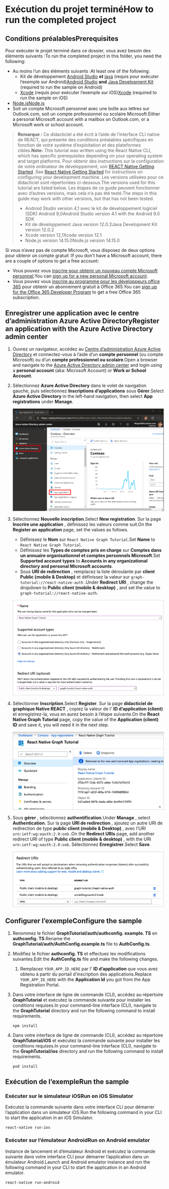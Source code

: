 # <a name="how-to-run-the-completed-project"></a><span data-ttu-id="4d04f-101">Exécution du projet terminé</span><span class="sxs-lookup"><span data-stu-id="4d04f-101">How to run the completed project</span></span>

## <a name="prerequisites"></a><span data-ttu-id="4d04f-102">Conditions préalables</span><span class="sxs-lookup"><span data-stu-id="4d04f-102">Prerequisites</span></span>

<span data-ttu-id="4d04f-103">Pour exécuter le projet terminé dans ce dossier, vous avez besoin des éléments suivants :</span><span class="sxs-lookup"><span data-stu-id="4d04f-103">To run the completed project in this folder, you need the following:</span></span>

- <span data-ttu-id="4d04f-104">Au moins l’un des éléments suivants :</span><span class="sxs-lookup"><span data-stu-id="4d04f-104">At least one of the following:</span></span>
  - <span data-ttu-id="4d04f-105">Kit de développement [Android Studio](https://developer.android.com/studio/) **et** [java](https://jdk.java.net) (requis pour exécuter l’exemple sur Android)</span><span class="sxs-lookup"><span data-stu-id="4d04f-105">[Android Studio](https://developer.android.com/studio/) **and** [Java Development Kit](https://jdk.java.net) (required to run the sample on Android)</span></span>
  - <span data-ttu-id="4d04f-106">[Xcode](https://developer.apple.com/xcode/) (requis pour exécuter l’exemple sur iOS)</span><span class="sxs-lookup"><span data-stu-id="4d04f-106">[Xcode](https://developer.apple.com/xcode/) (required to run the sample on iOS)</span></span>
- [<span data-ttu-id="4d04f-107">Node.js</span><span class="sxs-lookup"><span data-stu-id="4d04f-107">Node.js</span></span>](https://nodejs.org)
- <span data-ttu-id="4d04f-108">Soit un compte Microsoft personnel avec une boîte aux lettres sur Outlook.com, soit un compte professionnel ou scolaire Microsoft.</span><span class="sxs-lookup"><span data-stu-id="4d04f-108">Either a personal Microsoft account with a mailbox on Outlook.com, or a Microsoft work or school account.</span></span>

> <span data-ttu-id="4d04f-109">**Remarque :** Ce didacticiel a été écrit à l’aide de l’interface CLI native de REACT, qui présente des conditions préalables spécifiques en fonction de votre système d’exploitation et des plateformes cibles.</span><span class="sxs-lookup"><span data-stu-id="4d04f-109">**Note:** This tutorial was written using the React Native CLI, which has specific prerequisites depending on your operating system and target platforms.</span></span> <span data-ttu-id="4d04f-110">Pour obtenir des instructions sur la configuration de votre ordinateur de développement, voir [REACT Native Getting Started](https://facebook.github.io/react-native/docs/getting-started) .</span><span class="sxs-lookup"><span data-stu-id="4d04f-110">See [React Native Getting Started](https://facebook.github.io/react-native/docs/getting-started) for instructions on configuring your development machine.</span></span> <span data-ttu-id="4d04f-111">Les versions utilisées pour ce didacticiel sont répertoriées ci-dessous.</span><span class="sxs-lookup"><span data-stu-id="4d04f-111">The versions used for this tutorial are listed below.</span></span> <span data-ttu-id="4d04f-112">Les étapes de ce guide peuvent fonctionner avec d’autres versions, mais cela n’a pas été testé.</span><span class="sxs-lookup"><span data-stu-id="4d04f-112">The steps in this guide may work with other versions, but that has not been tested.</span></span>
>
> - <span data-ttu-id="4d04f-113">Android Studio version 4,1 avec le kit de développement logiciel (SDK) Android 9,0</span><span class="sxs-lookup"><span data-stu-id="4d04f-113">Android Studio version 4.1 with the Android 9.0 SDK</span></span>
> - <span data-ttu-id="4d04f-114">Kit de développement Java version 12.0.2</span><span class="sxs-lookup"><span data-stu-id="4d04f-114">Java Development Kit version 12.0.2</span></span>
> - <span data-ttu-id="4d04f-115">Xcode version 12,1</span><span class="sxs-lookup"><span data-stu-id="4d04f-115">Xcode version 12.1</span></span>
> - <span data-ttu-id="4d04f-116">Node.js version 14.15.0</span><span class="sxs-lookup"><span data-stu-id="4d04f-116">Node.js version 14.15.0</span></span>

<span data-ttu-id="4d04f-117">Si vous n’avez pas de compte Microsoft, vous disposez de deux options pour obtenir un compte gratuit :</span><span class="sxs-lookup"><span data-stu-id="4d04f-117">If you don't have a Microsoft account, there are a couple of options to get a free account:</span></span>

- <span data-ttu-id="4d04f-118">Vous pouvez vous [inscrire pour obtenir un nouveau compte Microsoft personnel](https://signup.live.com/signup?wa=wsignin1.0&rpsnv=12&ct=1454618383&rver=6.4.6456.0&wp=MBI_SSL_SHARED&wreply=https://mail.live.com/default.aspx&id=64855&cbcxt=mai&bk=1454618383&uiflavor=web&uaid=b213a65b4fdc484382b6622b3ecaa547&mkt=E-US&lc=1033&lic=1).</span><span class="sxs-lookup"><span data-stu-id="4d04f-118">You can [sign up for a new personal Microsoft account](https://signup.live.com/signup?wa=wsignin1.0&rpsnv=12&ct=1454618383&rver=6.4.6456.0&wp=MBI_SSL_SHARED&wreply=https://mail.live.com/default.aspx&id=64855&cbcxt=mai&bk=1454618383&uiflavor=web&uaid=b213a65b4fdc484382b6622b3ecaa547&mkt=E-US&lc=1033&lic=1).</span></span>
- <span data-ttu-id="4d04f-119">Vous pouvez vous [inscrire au programme pour les développeurs office 365](https://developer.microsoft.com/office/dev-program) pour obtenir un abonnement gratuit à Office 365.</span><span class="sxs-lookup"><span data-stu-id="4d04f-119">You can [sign up for the Office 365 Developer Program](https://developer.microsoft.com/office/dev-program) to get a free Office 365 subscription.</span></span>

## <a name="register-an-application-with-the-azure-active-directory-admin-center"></a><span data-ttu-id="4d04f-120">Enregistrer une application avec le centre d’administration Azure Active Directory</span><span class="sxs-lookup"><span data-stu-id="4d04f-120">Register an application with the Azure Active Directory admin center</span></span>

1. <span data-ttu-id="4d04f-121">Ouvrez un navigateur, accédez au [Centre d’administration Azure Active Directory](https://aad.portal.azure.com) et connectez-vous à l’aide d’un **compte personnel** (ou compte Microsoft) ou d’un **compte professionnel ou scolaire**.</span><span class="sxs-lookup"><span data-stu-id="4d04f-121">Open a browser and navigate to the [Azure Active Directory admin center](https://aad.portal.azure.com) and login using a **personal account** (aka: Microsoft Account) or **Work or School Account**.</span></span>

1. <span data-ttu-id="4d04f-122">Sélectionnez **Azure Active Directory** dans le volet de navigation gauche, puis sélectionnez **Inscriptions d’applications** sous **Gérer**.</span><span class="sxs-lookup"><span data-stu-id="4d04f-122">Select **Azure Active Directory** in the left-hand navigation, then select **App registrations** under **Manage**.</span></span>

    ![<span data-ttu-id="4d04f-123">Une capture d’écran des inscriptions d’applications</span><span class="sxs-lookup"><span data-stu-id="4d04f-123">A screenshot of the App registrations</span></span> ](/tutorial/images/aad-portal-app-registrations.png)

1. <span data-ttu-id="4d04f-124">Sélectionnez **Nouvelle inscription**.</span><span class="sxs-lookup"><span data-stu-id="4d04f-124">Select **New registration**.</span></span> <span data-ttu-id="4d04f-125">Sur la page **Inscrire une application** , définissez les valeurs comme suit.</span><span class="sxs-lookup"><span data-stu-id="4d04f-125">On the **Register an application** page, set the values as follows.</span></span>

    - <span data-ttu-id="4d04f-126">Définissez le **Nom** sur `React Native Graph Tutorial`.</span><span class="sxs-lookup"><span data-stu-id="4d04f-126">Set **Name** to `React Native Graph Tutorial`.</span></span>
    - <span data-ttu-id="4d04f-127">Définissez les **Types de comptes pris en charge** sur **Comptes dans un annuaire organisationnel et comptes personnels Microsoft**.</span><span class="sxs-lookup"><span data-stu-id="4d04f-127">Set **Supported account types** to **Accounts in any organizational directory and personal Microsoft accounts**.</span></span>
    - <span data-ttu-id="4d04f-128">Sous **URI de redirection** , remplacez la liste déroulante par **client Public (mobile & Desktop)** et définissez la valeur sur `graph-tutorial://react-native-auth` .</span><span class="sxs-lookup"><span data-stu-id="4d04f-128">Under **Redirect URI** , change the dropdown to **Public client (mobile & desktop)** , and set the value to `graph-tutorial://react-native-auth`.</span></span>

    ![Capture d’écran de la page Inscrire une application](/tutorial/images/aad-register-an-app.png)

1. <span data-ttu-id="4d04f-130">Sélectionner **Inscription**.</span><span class="sxs-lookup"><span data-stu-id="4d04f-130">Select **Register**.</span></span> <span data-ttu-id="4d04f-131">Sur la page **didacticiel de graphique Native REACT** , copiez la valeur de l' **ID d’application (client)** et enregistrez-la, vous en aurez besoin à l’étape suivante.</span><span class="sxs-lookup"><span data-stu-id="4d04f-131">On the **React Native Graph Tutorial** page, copy the value of the **Application (client) ID** and save it, you will need it in the next step.</span></span>

    ![Une capture d’écran de l’ID d’application de la nouvelle inscription d'application](/tutorial/images/aad-application-id.png)

1. <span data-ttu-id="4d04f-133">Sous **gérer** , sélectionnez **authentification**.</span><span class="sxs-lookup"><span data-stu-id="4d04f-133">Under **Manage** , select **Authentication**.</span></span> <span data-ttu-id="4d04f-134">Sur la page **URI de redirection** , ajoutez un autre URI de redirection de type **public client (mobile & Desktop)** , avec l’URI `urn:ietf:wg:oauth:2.0:oob` .</span><span class="sxs-lookup"><span data-stu-id="4d04f-134">On the **Redirect URIs** page, add another redirect URI of type **Public client (mobile & desktop)** , with the URI `urn:ietf:wg:oauth:2.0:oob`.</span></span> <span data-ttu-id="4d04f-135">Sélectionnez **Enregistrer**.</span><span class="sxs-lookup"><span data-stu-id="4d04f-135">Select **Save**.</span></span>

    ![Capture d’écran de la page des URI de redirection](/tutorial/images/aad-redirect-uris.png)

## <a name="configure-the-sample"></a><span data-ttu-id="4d04f-137">Configurer l’exemple</span><span class="sxs-lookup"><span data-stu-id="4d04f-137">Configure the sample</span></span>

1. <span data-ttu-id="4d04f-138">Renommez le fichier **GraphTutorial/auth/authconfig. example. TS** en **authconfig. TS**.</span><span class="sxs-lookup"><span data-stu-id="4d04f-138">Rename the **GraphTutorial/auth/AuthConfig.example.ts** file to **AuthConfig.ts**.</span></span>
1. <span data-ttu-id="4d04f-139">Modifiez le fichier **authconfig. TS** et effectuez les modifications suivantes.</span><span class="sxs-lookup"><span data-stu-id="4d04f-139">Edit the **AuthConfig.ts** file and make the following changes.</span></span>
    1. <span data-ttu-id="4d04f-140">Remplacez `YOUR_APP_ID_HERE` par l' **ID d’application** que vous avez obtenu à partir du portail d’inscription des applications.</span><span class="sxs-lookup"><span data-stu-id="4d04f-140">Replace `YOUR_APP_ID_HERE` with the **Application Id** you got from the App Registration Portal.</span></span>

1. <span data-ttu-id="4d04f-141">Dans votre interface de ligne de commande (CLI), accédez au répertoire **GraphTutorial** et exécutez la commande suivante pour installer les conditions requises.</span><span class="sxs-lookup"><span data-stu-id="4d04f-141">In your command-line interface (CLI), navigate to the **GraphTutorial** directory and run the following command to install requirements.</span></span>

    ```Shell
    npm install
    ```

1. <span data-ttu-id="4d04f-142">Dans votre interface de ligne de commande (CLI), accédez au répertoire **GraphTutorial/iOS** et exécutez la commande suivante pour installer les conditions requises.</span><span class="sxs-lookup"><span data-stu-id="4d04f-142">In your command-line interface (CLI), navigate to the **GraphTutorial/ios** directory and run the following command to install requirements.</span></span>

    ```Shell
    pod install
    ```

## <a name="run-the-sample"></a><span data-ttu-id="4d04f-143">Exécution de l’exemple</span><span class="sxs-lookup"><span data-stu-id="4d04f-143">Run the sample</span></span>

### <a name="run-on-ios-simulator"></a><span data-ttu-id="4d04f-144">Exécuter sur le simulateur iOS</span><span class="sxs-lookup"><span data-stu-id="4d04f-144">Run on iOS Simulator</span></span>

<span data-ttu-id="4d04f-145">Exécutez la commande suivante dans votre interface CLI pour démarrer l’application dans un simulateur iOS.</span><span class="sxs-lookup"><span data-stu-id="4d04f-145">Run the following command in your CLI to start the application in an iOS Simulator.</span></span>

```Shell
react-native run-ios
```

### <a name="run-on-android-emulator"></a><span data-ttu-id="4d04f-146">Exécuter sur l’émulateur Android</span><span class="sxs-lookup"><span data-stu-id="4d04f-146">Run on Android emulator</span></span>

<span data-ttu-id="4d04f-147">Instance de lancement et d’émulateur Android et exécutez la commande suivante dans votre interface CLI pour démarrer l’application dans un émulateur Android.</span><span class="sxs-lookup"><span data-stu-id="4d04f-147">Launch and Android emulator instance and run the following command in your CLI to start the application in an Android emulator.</span></span>

```Shell
react-native run-android
```
